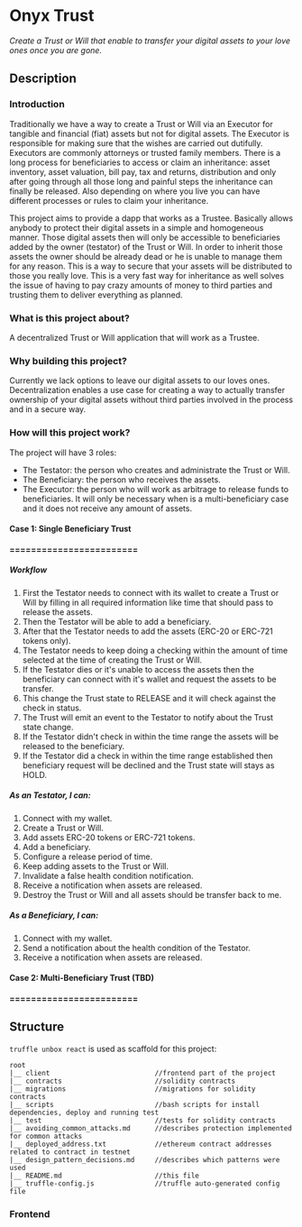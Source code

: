 # Onyx Trust

_Create a Trust or Will that enable to transfer your digital assets to your love ones once you are gone._

## Description
### Introduction

Traditionally we have a way to create a Trust or Will via an Executor for tangible and financial (fiat) assets but not for digital assets. The Executor is responsible for making sure that the wishes are carried out dutifully. Executors are commonly attorneys or trusted family members. There is a long process for beneficiaries to access or claim an inheritance: asset inventory, asset valuation, bill pay, tax and returns, distribution and only after going through all those long and painful steps the inheritance can finally be released. Also depending on where you live you can have different processes or rules to claim your inheritance.

This project aims to provide a dapp that works as a Trustee. Basically allows anybody to protect their digital assets in a simple and homogeneous manner. Those digital assets then will only be accessible to beneficiaries added by the owner (testator) of the Trust or Will. In order to inherit those assets the owner should be already dead or he is unable to manage them for any reason. This is a way to secure that your assets will be distributed to those you really love. This is a very fast way for inheritance as well solves the issue of having to pay crazy amounts of money to third parties and trusting them to deliver everything as planned.

### What is this project about?

A decentralized Trust or Will application that will work as a Trustee.

### Why building this project?

Currently we lack options to leave our digital assets to our loves ones. Decentralization enables a use case for creating a way to actually transfer ownership of your digital assets without third parties involved in the process and in a secure way.

### How will this project work?

The project will have 3 roles:
- The Testator: the person who creates and administrate the Trust or Will.
- The Beneficiary: the person who receives the assets.
- The Executor: the person who will work as arbitrage to release funds to beneficiaries. It will only be necessary when is a multi-beneficiary case and it does not receive any amount of assets.

#### Case 1: Single Beneficiary Trust
#### ========================

##### Workflow

1. First the Testator needs to connect with its wallet to create a Trust or Will by filling in all required information like time that should pass to release the assets.
1. Then the Testator will be able to add a beneficiary.
1. After that the Testator needs to add the assets (ERC-20 or ERC-721 tokens only).
1. The Testator needs to keep doing a checking within the amount of time selected at the time of creating the Trust or Will.
1. If the Testator dies or it's unable to access the assets then the beneficiary can connect with it's wallet and request the assets to be transfer.
1. This change the Trust state to RELEASE and it will check against the check in status.
1. The Trust will emit an event to the Testator to notify about the Trust state change.
1. If the Testator didn't check in within the time range the assets will be released to the beneficiary.
1. If the Testator did a check in within the time range established then beneficiary request will be declined and the Trust state will stays as HOLD.


##### As an Testator, I can:

1. Connect with my wallet.
1. Create a Trust or Will.
1. Add assets ERC-20 tokens or ERC-721 tokens.
1. Add a beneficiary.
1. Configure a release period of time.
1. Keep adding assets to the Trust or Will.
1. Invalidate a false health condition notification.
1. Receive a notification when assets are released.
1. Destroy the Trust or Will and all assets should be transfer back to me.

##### As a Beneficiary, I can:

1. Connect with my wallet.
1. Send a notification about the health condition of the Testator.
1. Receive a notification when assets are released.

#### Case 2: Multi-Beneficiary Trust (TBD)
#### ========================
<!-- 
##### As an Testator, I can:

1. Do all things as in the Single Beneficiary Case.
1. Add as many beneficiaries as desire.
1. Select how the assets will be distributed among the beneficiaries.

##### As a Beneficiary, I can (TBD):

1. Do all things as in the Single Beneficiary Case.

##### As an Executor, I can (TBD): -->


<!-- Walk through a single workflow for the future user of your project. Once you have a general idea of what you'd like to do, isolate some of the actions a user will take. Write -->

<!-- By default everything should be distributed equally among beneficiaries. He can optionally place a weight for the split the asset in the case the asset is an ERC-20 compatible token.

Then him needs to add beneficiaries that will inherit the assets.
He can also provide an specific asset to belongs to an specific beneficiary whenever the asset is ERC-20 or ERC-721. -->

<!-- Pseudocode is a great tool for this exercise When thinking through the actions your future users will take, it can help to write out the steps in plain language!  -->

## Structure

<!-- describes the directory structure -->
`truffle unbox react` is used as scaffold for this project:

```
root
|__ client                          //frontend part of the project
|__ contracts                       //solidity contracts
|__ migrations                      //migrations for solidity contracts
|__ scripts                         //bash scripts for install dependencies, deploy and running test
|__ test                            //tests for solidity contracts
|__ avoiding_common_attacks.md      //describes protection implemented for common attacks
|__ deployed_address.txt            //ethereum contract addresses related to contract in testnet 
|__ design_pattern_decisions.md     //describes which patterns were used
|__ README.md                       //this file
|__ truffle-config.js               //truffle auto-generated config file
```

### Frontend

<!-- and where the frontend project can be accessed -->

<!-- And has your public Ethereum address if you'd like your certification as an NFT (optional)? YES/NO -->


<!-- Ethereum Address `0x13Fd35D781550DEf2ffB86A7E1DA4cc6782dee30` -->